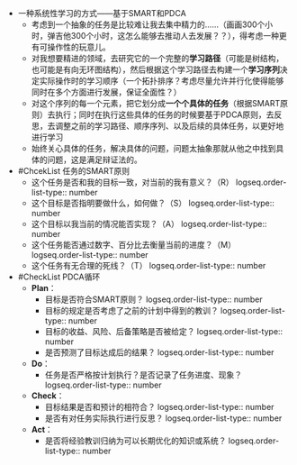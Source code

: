 - 一种系统性学习的方式——基于SMART和PDCA
	- 考虑到一个抽象的任务是比较难让我去集中精力的……（画画300个小时，弹吉他300个小时，这怎么能够去推动人去发展？？），得考虑一种更有可操作性的玩意儿。
	- 对我想要精进的领域，去研究它的一个完整的**学习路径**（可能是树结构，也可能是有向无环图结构），然后根据这个学习路径去构建一个**学习序列**决定实际操作时的学习顺序（一个拓扑排序？考虑尽量允许并行化使得能够同时在多个方面进行发展，保证全面性？）
	- 对这个序列的每一个元素，把它划分成**一个个具体的任务**（根据SMART原则）去执行；同时在执行这些具体的任务的时候要基于PDCA原则，去反思，去调整之前的学习路径、顺序序列、以及后续的具体任务，以更好地进行学习
	- 始终关心具体的任务，解决具体的问题，问题太抽象那就从他之中找到具体的问题，这是满足辩证法的。
- #ChcekList 任务的SMART原则
	- 这个任务是否和我的目标一致，对当前的我有意义？（R）
	  logseq.order-list-type:: number
	- 这个目标是否指明要做什么，如何做？（S）
	  logseq.order-list-type:: number
	- 这个目标以我当前的情况能否实现？（A）
	  logseq.order-list-type:: number
	- 这个任务能否通过数字、百分比去衡量当前的进度？（M）
	  logseq.order-list-type:: number
	- 这个任务有无合理的死线？（T）
	  logseq.order-list-type:: number
- #CheckList PDCA循环
	- **Plan**：
		- 目标是否符合SMART原则？
		  logseq.order-list-type:: number
		- 目标的规定是否考虑了之前的计划中得到的教训？
		  logseq.order-list-type:: number
		- 目标的收益、风险、后备策略是否被给定？
		  logseq.order-list-type:: number
		- 是否预测了目标达成后的结果？
		  logseq.order-list-type:: number
	- **Do**：
		- 任务是否严格按计划执行？是否记录了任务进度、现象？
		  logseq.order-list-type:: number
	- **Check**：
		- 目标结果是否和预计的相符合？
		  logseq.order-list-type:: number
		- 是否有对任务实际执行进行反思？
		  logseq.order-list-type:: number
	- **Act**：
		- 是否将经验教训归纳为可以长期优化的知识或系统？
		  logseq.order-list-type:: number